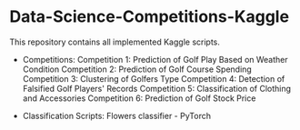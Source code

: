 # Data-Science-Competitions-Kaggle

This repository contains all implemented Kaggle scripts.

* Competitions:
  Competition 1: Prediction of Golf Play Based on Weather Condition
  Competition 2: Prediction of Golf Course Spending
  Competition 3: Clustering of Golfers Type
  Competition 4: Detection of Falsified Golf Players' Records
  Competition 5: Classification of Clothing and Accessories
  Competition 6: Prediction of Golf Stock Price

* Classification Scripts:
  Flowers classifier - PyTorch

